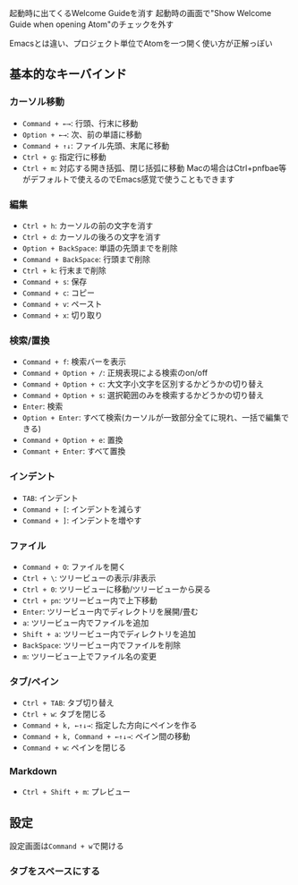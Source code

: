 起動時に出てくるWelcome Guideを消す
起動時の画面で"Show Welcome Guide when opening Atom"のチェックを外す

Emacsとは違い、プロジェクト単位でAtomを一つ開く使い方が正解っぽい

## 基本的なキーバインド

### カーソル移動
+ `Command + ←→`: 行頭、行末に移動
+ `Option + ←→`: 次、前の単語に移動
+ `Command + ↑↓`: ファイル先頭、末尾に移動
+ `Ctrl + g`: 指定行に移動
+ `Ctrl + m`: 対応する開き括弧、閉じ括弧に移動
Macの場合はCtrl+pnfbae等がデフォルトで使えるのでEmacs感覚で使うこともできます

### 編集
+ `Ctrl + h`: カーソルの前の文字を消す
+ `Ctrl + d`: カーソルの後ろの文字を消す
+ `Option + BackSpace`: 単語の先頭までを削除
+ `Command + BackSpace`: 行頭まで削除
+ `Ctrl + k`: 行末まで削除
+ `Command + s`: 保存
+ `Command + c`: コピー
+ `Command + v`: ペースト
+ `Command + x`: 切り取り

### 検索/置換
+ `Command + f`: 検索バーを表示
+ `Command + Option + /`: 正規表現による検索のon/off
+ `Command + Option + c`: 大文字小文字を区別するかどうかの切り替え
+ `Command + Option + s`: 選択範囲のみを検索するかどうかの切り替え
+ `Enter`: 検索
+ `Option + Enter`: すべて検索(カーソルが一致部分全てに現れ、一括で編集できる)
+ `Command + Option + e`: 置換
+ `Commant + Enter`: すべて置換

### インデント
+ `TAB`: インデント
+ `Command + [`: インデントを減らす
+ `Command + ]`: インデントを増やす

### ファイル
+ `Command + O`: ファイルを開く
+ `Ctrl + \`: ツリービューの表示/非表示
+ `Ctrl + 0`: ツリービューに移動/ツリービューから戻る
+ `Ctrl + pn`: ツリービュー内で上下移動
+ `Enter`: ツリービュー内でディレクトリを展開/畳む
+ `a`: ツリービュー内でファイルを追加
+ `Shift + a`: ツリービュー内でディレクトリを追加
+ `BackSpace`: ツリービュー内でファイルを削除
+ `m`: ツリービュー上でファイル名の変更

### タブ/ペイン
+ `Ctrl + TAB`: タブ切り替え
+ `Ctrl + w`: タブを閉じる
+ `Command + k, ←↑↓→`: 指定した方向にペインを作る
+ `Command + k, Command + ←↑↓→`: ペイン間の移動
+ `Command + w`: ペインを閉じる

### Markdown
+ `Ctrl + Shift + m`: プレビュー

## 設定
設定画面は`Command + w`で開ける

### タブをスペースにする
